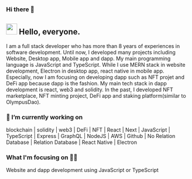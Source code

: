 ### Hi there 👋

<!--
**topdeveloper55/topdeveloper55** is a ✨ _special_ ✨ repository because its `README.md` (this file) appears on your GitHub profile.

Here are some ideas to get you started:

- 🔭 I’m currently working on ...
- 🌱 I’m currently learning ...
- 👯 I’m looking to collaborate on ...
- 🤔 I’m looking for help with ...
- 💬 Ask me about ...
- 📫 How to reach me: ...
- 😄 Pronouns: ...
- ⚡ Fun fact: ...
-->
## <img src="https://media.giphy.com/media/hvRJCLFzcasrR4ia7z/giphy.gif" width="30px"> Hello, everyone.

I am a full stack developer who has more than 8 years of experiences in software development. Until now, I developed many projects including Website, Desktop app, Mobile app and dapp. My main programming language is JavaScript and TypeScript.
While I use MERN stack in website development, Electron in desktop app, react native in mobile app.
Especially, now I am focusing on developing dapp such as NFT projet and DeFi app because dapp is the fashion. My main tech stack in dapp development is react, web3 and solidity. In the past, I developed NFT marketplace, NFT minting project, DeFi app and staking platform(similar to OlympusDao).

### 🔭 I’m currently working on

blockchain | solidity | web3 | DeFi | NFT | React | Next | JavaScript | TypeScript | Express | GraphQL | NodeJS | AWS | Github | No Relation Database | Relation Database | React Native | Electron
### What I'm focusing on 👨‍💻
Website and dapp development using JavaScript or TypeScript
